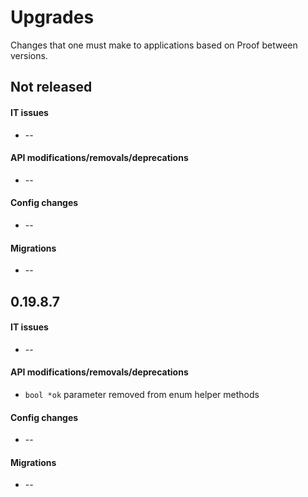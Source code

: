Upgrades
========
Changes that one must make to applications based on Proof between versions.

## Not released
#### IT issues
 * --

#### API modifications/removals/deprecations
 * --

#### Config changes
 * --

#### Migrations
 * --

## 0.19.8.7
#### IT issues
 * --

#### API modifications/removals/deprecations
 * `bool *ok` parameter removed from enum helper methods

#### Config changes
 * --

#### Migrations
 * --
